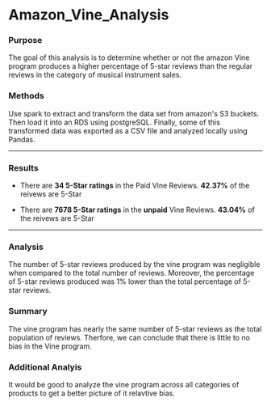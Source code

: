 # Amazon_Vine_Analysis

### Purpose 
The goal of this analysis is to determine whether or not the amazon Vine program produces a higher percentage of 5-star reviews than the regular reviews in the category of musical instrument sales. 

### Methods
Use spark to extract and transform the data set from amazon's S3 buckets. Then load it into an RDS using postgreSQL. Finally, some of this transformed data was exported as a CSV file and analyzed locally using Pandas.

---

### Results

- There are **34 5-Star ratings** in the Paid Vine Reviews. 
    **42.37%** of the reivews are 5-Star

- There are **7678 5-Star ratings** in the **unpaid** Vine   Reviews. 
**43.04%** of the reivews are 5-Star

---
### Analysis 

The number of 5-star reviews produced by the vine program was negligible when compared to the total number of reviews. Moreover, the percentage of 5-star reviews produced was 1% lower than the total percentage of 5-star reviews. 

### Summary

The vine program has nearly the same number of 5-star reviews as the total population of reviews. Therfore, we can conclude that there is little to no bias in the Vine program. 

### Additional Analyis
It would be good to analyze the vine program across all categories of products to get a better picture of it relavtive bias. 